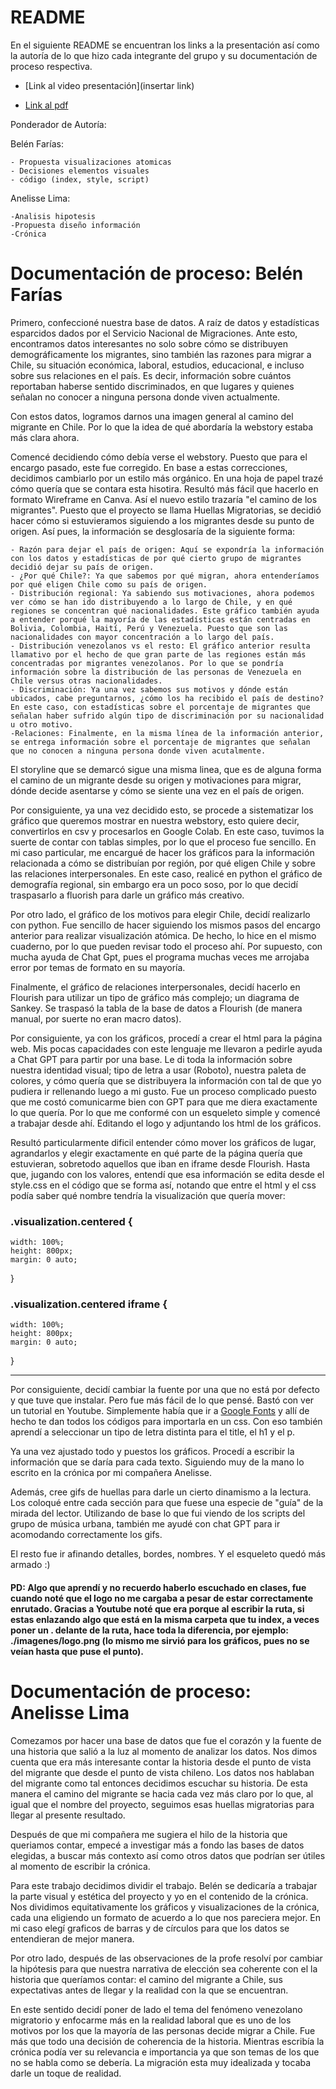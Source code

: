 # README

En el siguiente README se encuentran los links a la presentación así como la autoría de lo que hizo cada integrante del grupo y su documentación de proceso respectiva. 

- [Link al video presentación](insertar link)

- [Link al pdf](https://www.canva.com/design/DAGICsxSowA/hutcSq29qzCFaKQiG0oqIw/edit?utm_content=DAGICsxSowA&utm_campaign=designshare&utm_medium=link2&utm_source=sharebutton)


Ponderador de Autoría:

Belén Farías:

    - Propuesta visualizaciones atomicas
    - Decisiones elementos visuales
    - código (index, style, script)

Anelisse Lima:

    -Analisis hipotesis 
    -Propuesta diseño información
    -Crónica



# Documentación de proceso: Belén Farías

Primero, confeccioné nuestra base de datos. A raíz de datos y estadísticas esparcidos dados por el Servicio Nacional de Migraciones. Ante esto, encontramos datos interesantes no solo sobre cómo se distribuyen demográficamente los migrantes, sino también las razones para migrar a Chile, su situación económica, laboral, estudios, educacional, e incluso sobre sus relaciones en el país. Es decir, información sobre cuántos reportaban haberse sentido discriminados, en que lugares y quienes señalan no conocer a ninguna persona donde viven actualmente. 

Con estos datos, logramos darnos una imagen general al camino del migrante en Chile. Por lo que la idea de qué abordaría la webstory estaba más clara ahora. 

Comencé decidiendo cómo debía verse el webstory. Puesto que para el encargo pasado, este fue corregido. En base a estas correcciones, decidimos cambiarlo por un estilo más orgánico. En una hoja de papel trazé cómo quería que se contara esta hisotira. Resultó más fácil que hacerlo en formato Wireframe en Canva. Así el nuevo estilo trazaría "el camino de los migrantes". Puesto que el proyecto se llama Huellas Migratorias, se decidió hacer cómo si estuvieramos siguiendo a los migrantes desde su punto de origen. Así pues, la información se desglosaría de la siguiente forma:

    - Razón para dejar el país de origen: Aquí se expondría la información con los datos y estadísticas de por qué cierto grupo de migrantes decidió dejar su país de origen. 
    - ¿Por qué Chile?: Ya que sabemos por qué migran, ahora entenderíamos por qué eligen Chile como su país de origen. 
    - Distribución regional: Ya sabiendo sus motivaciones, ahora podemos ver cómo se han ido distribuyendo a lo largo de Chile, y en qué regiones se concentran qué nacionalidades. Este gráfico también ayuda a entender porqué la mayoría de las estadísticas están centradas en Bolivia, Colombia, Haití, Perú y Venezuela. Puesto que son las nacionalidades con mayor concentración a lo largo del país. 
    - Distribución venezolanos vs el resto: El gráfico anterior resulta llamativo por el hecho de que gran parte de las regiones están más concentradas por migrantes venezolanos. Por lo que se pondría información sobre la distribución de las personas de Venezuela en Chile versus otras nacionalidades. 
    - Discriminación: Ya una vez sabemos sus motivos y dónde están ubicados, cabe preguntarnos, ¿cómo los ha recibido el país de destino? En este caso, con estadísticas sobre el porcentaje de migrantes que señalan haber sufrido algún tipo de discriminación por su nacionalidad u otro motivo. 
    -Relaciones: Finalmente, en la misma línea de la información anterior, se entrega información sobre el porcentaje de migrantes que señalan que no conocen a ninguna persona donde viven acutalmente. 

El storyline que se demarcó sigue una misma linea, que es de alguna forma el camino de un migrante desde su origen y motivaciones para migrar, dónde decide asentarse y cómo se siente una vez en el país de origen. 

Por consiguiente, ya una vez decidido esto, se procede a sistematizar los gráfico que queremos mostrar en nuestra webstory, esto quiere decir, convertirlos en csv y procesarlos en Google Colab. En este caso, tuvimos la suerte de contar con tablas simples, por lo que el proceso fue sencillo. En mi caso particular, me encargué de hacer los gráficos para la información relacionada a cómo se distribuían por región, por qué eligen Chile y sobre las relaciones interpersonales. En este caso, realicé en python el gráfico de demografía regional, sin embargo era un poco soso, por lo que decidí traspasarlo a fluorish para darle un gráfico más creativo. 

Por otro lado, el gráfico de los motivos para elegir Chile, decidí realizarlo con python. Fue sencillo de hacer siguiendo los mismos pasos del encargo anterior para realizar visualización atómica. De hecho, lo hice en el mismo cuaderno, por lo que pueden revisar todo el proceso ahí. Por supuesto, con mucha ayuda de Chat Gpt, pues el programa muchas veces me arrojaba error por temas de formato en su mayoría. 

Finalmente, el gráfico de relaciones interpersonales, decidí hacerlo en Flourish para utilizar un tipo de gráfico más complejo; un diagrama de Sankey. Se traspasó la tabla de la base de datos a Flourish (de manera manual, por suerte no eran macro datos). 

Por consiguiente, ya con los gráficos, procedí a crear el html para la página web. Mis pocas capacidades con este lenguaje me llevaron a pedirle ayuda a Chat GPT para partir por una base. Le di toda la información sobre nuestra identidad visual; tipo de letra a usar (Roboto), nuestra paleta de colores, y cómo quería que se distribuyera la información con tal de que yo pudiera ir rellenando luego a mi gusto. Fue un proceso complicado puesto que me costó comunicarme bien con GPT para que me diera exactamente lo que quería. Por lo que me conformé con un esqueleto simple y comencé a trabajar desde ahí. Editando el logo y adjuntando los html de los gráficos. 

Resultó particularmente dificil entender cómo mover los gráficos de lugar, agrandarlos y elegir exactamente en qué parte de la página quería que estuvieran, sobretodo aquellos que iban en iframe desde Flourish. Hasta que, jugando con los valores, entendí que esa información se edita desde el style.css en el código que se forma así, notando que entre el html y el css podía saber qué nombre tendría la visualización que quería mover:

### .visualization.centered {
    width: 100%;
    height: 800px;
    margin: 0 auto;
}

### .visualization.centered iframe {
    width: 100%;
    height: 800px;
    margin: 0 auto;
}

--------------

Por consiguiente, decidí cambiar la fuente por una que no está por defecto y que tuve que instalar. Pero fue más fácil de lo que pensé. Bastó con ver un tutorial en Youtube. Simplemente había que ir a [Google Fonts](https://fonts.google.com/selection/embed) y allí de hecho te dan todos los códigos para importarla en un css. Con eso también aprendí a seleccionar un tipo de letra distinta para el title, el h1 y el p.  

Ya una vez ajustado todo y puestos los gráficos. Procedí a escribir la información que se daría para cada texto. Siguiendo muy de la mano lo escrito en la crónica por mi compañera Anelisse. 

Además, cree gifs de huellas para darle un cierto dinamismo a la lectura. Los coloqué entre cada sección para que fuese una especie de "guía" de la mirada del lector. Utilizando de base lo que fui viendo de los scripts del grupo de música urbana, también me ayudé con chat GPT para ir acomodando correctamente los gifs. 

El resto fue ir afinando detalles, bordes, nombres. Y el esqueleto quedó más armado :) 

#### PD: Algo que aprendí y no recuerdo haberlo escuchado en clases, fue cuando noté que el logo no me cargaba a pesar de estar correctamente enrutado. Gracias a Youtube noté que era porque al escribir la ruta, si estas enlazando algo que está en la misma carpeta que tu index, a veces poner un . delante de la ruta, hace toda la diferencia, por ejemplo: ./imagenes/logo.png (lo mismo me sirvió para los gráficos, pues no se veían hasta que puse el punto). 

# Documentación de proceso: Anelisse Lima 

Comezamos por hacer una base de datos que fue el corazón y la fuente de una historia que salió a la luz al momento de analizar los datos. Nos dimos cuenta que era más interesante contar la historia desde el punto de vista del migrante que desde el punto de vista chileno. Los datos nos hablaban del migrante como tal entonces decidimos escuchar su historia. De esta manera el camino del migrante se hacia cada vez más claro por lo que, al igual que el nombre del proyecto, seguimos esas huellas migratorias para llegar al presente resultado. 

Después de que mi compañera me sugiera el hilo de la historia que queriamos contar, empecé a investigar más a fondo las bases de datos elegidas, a buscar más contexto así como otros datos que podrían ser útiles al momento de escribir la crónica. 

Para este trabajo decidimos dividir el trabajo. Belén se dedicaría a trabajar la parte visual y estética del proyecto y yo en el contenido de la crónica. Nos dividimos equitativamente los gráficos y visualizaciones de la crónica, cada una eligiendo un formato de acuerdo a lo que nos pareciera mejor. En mi caso elegí graficos de barras y de círculos para que los datos se entendieran de mejor manera.

Por otro lado, después de las observaciones de la profe resolví por cambiar la hipótesis para que nuestra narrativa de elección sea coherente con el la historia que queríamos contar: el camino del migrante a Chile, sus expectativas antes de llegar y la realidad con la que se encuentran. 

En este sentido decidí poner de lado el tema del fenómeno venezolano migratorio y enfocarme más en la realidad laboral que es uno de los motivos por los que la mayoría de las personas decide migrar a Chile. Fue más que todo una decisión de coherencia de la historia. Mientras escribía la crónica podía ver su relevancia e importancia ya que son temas de los que no se habla como se debería. La migración esta muy idealizada y tocaba darle un toque de realidad.